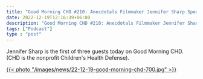 ```yaml
---
title: "Good Morning CHD #210: Anecdotals Filmmaker Jennifer Sharp Speaks on Vaccine Injury Documentary"
date: 2022-12-19T12:16:39+06:00
description: "Good Morning CHD #210: Anecdotals Filmmaker Jennifer Sharp Speaks on Vaccine Injury Documentary"
tags: ["Podcast"]
type : "post"
---
```

Jennifer Sharp is the first of three guests today on Good Morning CHD. (CHD is the nonprofit Children's Health Defense).

<a class="MainLink" href="https://live.childrenshealthdefense.org/chd-tv/shows/good-morning-chd/healthy-body-healthy-mind/" target="_blank">{{< photo "/images/news/22-12-19-good-morning-chd-700.jpg" >}}</a>